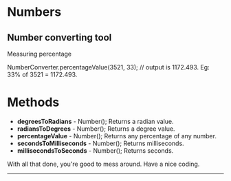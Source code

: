 <h1>Numbers</h1>
<h2>Number converting tool</h2>



<p>Measuring percentage</p>
	NumberConverter.percentageValue(3521, 33); // output is 1172.493. Eg: 33% of 3521 = 1172.493.


	

<h1>Methods</h1>

* <strong>degreesToRadians</strong> - Number(); Returns a radian value.
* <strong>radiansToDegrees</strong> - Number(); Returns a degree value.
* <strong>percentageValue</strong> - Number(); Returns any percentage of any number.
* <strong>secondsToMilliseconds</strong> - Number(); Returns milliseconds.
* <strong>millisecondsToSeconds</strong> - Number(); Returns seconds.


With all that done, you're good to mess around. Have a nice coding.

------------------------------------------------------------------------------------------------------------------------------
